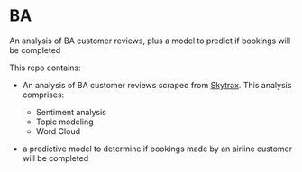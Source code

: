 # BA
An analysis of BA customer reviews, plus a model to predict if bookings will be completed

This repo contains:

* An analysis of BA customer reviews scraped from [Skytrax](https://www.airlinequality.com/). This analysis comprises:
  - Sentiment analysis
  - Topic modeling
  - Word Cloud
 
* a predictive model to determine if bookings made by an airline customer will be completed
